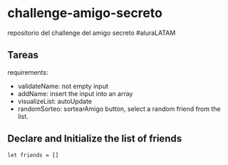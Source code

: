 # challenge-amigo-secreto
repositorio del challenge del amigo secreto #aluraLATAM

## Tareas

requirements:
 * validateName: not empty input
 * addName: insert the input into an array
 * visualizeList: autoUpdate
 * randomSorteo: sortearAmigo button, select a random friend from the list.

## Declare and Initialize the list of friends
`let friends = []`